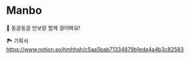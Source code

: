 # Manbo</br>

🐾 동글동글 만보랑 함께 걸어봐요!</br>

🏞 기획서
https://www.notion.so/hmhhsh/c5aa5bab71334879b1eda4a4b3c82583
